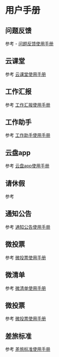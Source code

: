 
# 用户手册 


## 问题反馈 <Badge text="beta" type="warning"/>

参考 - [问题反馈使用手册](./feedBackHelpDocs.md)


## 云课堂

参考 [云课堂使用手册](./cloudClassHelpDocs.md)


## 工作汇报

参考 [工作汇报使用手册](./workReportHelpDocs.md)

## 工作助手

参考 [工作助手使用手册](./workAssistantHelpDocs)

## 云盘app

参考 [云盘app使用手册](./cloudDiskHelpDocs)


##  请休假

参考 

## 通知公告

参考 [通知公告使用手册](./noticeHelpDocs.md)

## 微投票

参考 [微投票使用手册](./microvotingHelpDocs.md)

## 微清单

参考 [微清单使用手册](./microvotingHelpDocs.md)

## 微投票

参考 [微投票使用手册](./microvotingHelpDocs.md)

## 差旅标准

参考 [差旅标准使用手册](./travelStandardsHelpDocs.md)
